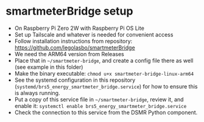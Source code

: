 # smartmeterBridge setup

* On Raspberry Pi Zero 2W with Raspberry Pi OS Lite
* Set up Tailscale and whatever is needed for convenient access
* Follow installation instructions from repository: https://github.com/legolasbo/smartmeterBridge
* We need the ARM64 version from Releases
* Place that in `~/smartmeter-bridge`, and create a config file there as well (see example in this folder)
* Make the binary executable: `chmod u+x smartmeter-bridge-linux-arm64`
* See the systemd configuration in this repository (`systemd/brs5_energy_smartmeter_bridge.service`) for how to ensure this is always running.
* Put a copy of this service file in `~/smartmeter-bridge`, review it, and enable it: `systemctl enable brs5_energy_smartmeter_bridge.service`
* Check the connection to this service from the DSMR Python component.